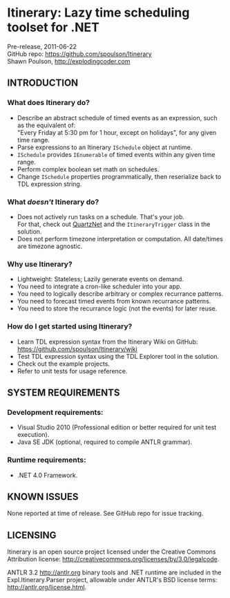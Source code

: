 Itinerary: Lazy time scheduling toolset for .NET
================================================

Pre-release, 2011-06-22  
GitHub repo: https://github.com/spoulson/Itinerary  
Shawn Poulson, http://explodingcoder.com

INTRODUCTION
------------

### What does Itinerary do?
 - Describe an abstract schedule of timed events as an expression, such as the equivalent of:  
   "Every Friday at 5:30 pm for 1 hour, except on holidays", for any given time range.
 - Parse expressions to an Itinerary `ISchedule` object at runtime.
 - `ISchedule` provides `IEnumerable` of timed events within any given time range.
 - Perform complex boolean set math on schedules.
 - Change `ISchedule` properties programmatically, then reserialize back to TDL expression string.

### What *doesn't* Itinerary do?
 - Does not actively run tasks on a schedule.  That's your job.  
   For that, check out [QuartzNet](http://quartznet.sf.net) and the `ItineraryTrigger` class in the solution.
 - Does not perform timezone interpretation or computation.  All date/times are timezone agnostic.

### Why use Itinerary?
 - Lightweight:  Stateless; Lazily generate events on demand.
 - You need to integrate a cron-like scheduler into your app.
 - You need to logically describe arbitrary or complex recurrance patterns.
 - You need to forecast timed events from known recurrance patterns.
 - You need to store the recurrance logic (not the events) for later reuse.

### How do I get started using Itinerary?
 - Learn TDL expression syntax from the Itinerary Wiki on GitHub:
   https://github.com/spoulson/Itinerary/wiki
 - Test TDL expression syntax using the TDL Explorer tool in the solution.
 - Check out the example projects.
 - Refer to unit tests for usage reference.

SYSTEM REQUIREMENTS
-------------------

### Development requirements:
* Visual Studio 2010 (Professional edition or better required for unit test execution).
* Java SE JDK (optional, required to compile ANTLR grammar).

### Runtime requirements:
* .NET 4.0 Framework.

KNOWN ISSUES
------------

None reported at time of release.
See GitHub repo for issue tracking.

LICENSING
---------

Itinerary is an open source project licensed under the Creative Commons Attribution license:
http://creativecommons.org/licenses/by/3.0/legalcode.

ANTLR 3.2 http://antlr.org binary tools and .NET runtime are included in the Expl.Itinerary.Parser
project, allowable under ANTLR's BSD license terms: http://antlr.org/license.html.
